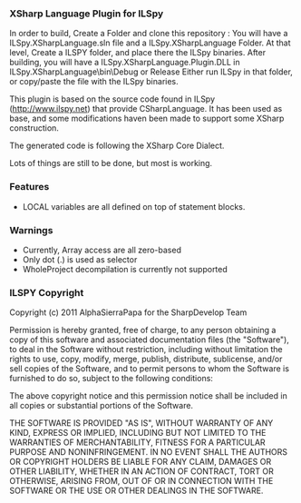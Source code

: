 ﻿### XSharp Language Plugin for ILSpy
In order to build, Create a Folder and clone this repository : You will have a ILSpy.XSharpLanguage.sln file and a ILSpy.XSharpLanguage Folder.
At that level, Create a ILSPY folder, and place there the ILSpy binaries.
After building, you will have a ILSpy.XSharpLanguage.Plugin.DLL in ILSpy.XSharpLanguage\bin\Debug or Release
Either run ILSpy in that folder, or copy/paste the file with the ILSpy binaries.


This plugin is based on the source code found in ILSpy (http://www.ilspy.net) that provide CSharpLanguage.
It has been used as base, and some modifications haven been made to support some XSharp construction.

The generated code is following the XSharp Core Dialect.

Lots of things are still to be done, but most is working.

### Features
- LOCAL variables are all defined on top of statement blocks.

### Warnings
- Currently, Array access are all zero-based
- Only dot (.) is used as selector
- WholeProject decompilation is currently not supported

### ILSPY Copyright
Copyright (c) 2011 AlphaSierraPapa for the SharpDevelop Team
 
Permission is hereby granted, free of charge, to any person obtaining a copy of this
software and associated documentation files (the "Software"), to deal in the Software
without restriction, including without limitation the rights to use, copy, modify, merge,
publish, distribute, sublicense, and/or sell copies of the Software, and to permit persons
to whom the Software is furnished to do so, subject to the following conditions:
 
The above copyright notice and this permission notice shall be included in all copies or
substantial portions of the Software.
 
THE SOFTWARE IS PROVIDED "AS IS", WITHOUT WARRANTY OF ANY KIND, EXPRESS OR IMPLIED,
INCLUDING BUT NOT LIMITED TO THE WARRANTIES OF MERCHANTABILITY, FITNESS FOR A PARTICULAR
PURPOSE AND NONINFRINGEMENT. IN NO EVENT SHALL THE AUTHORS OR COPYRIGHT HOLDERS BE LIABLE
FOR ANY CLAIM, DAMAGES OR OTHER LIABILITY, WHETHER IN AN ACTION OF CONTRACT, TORT OR
OTHERWISE, ARISING FROM, OUT OF OR IN CONNECTION WITH THE SOFTWARE OR THE USE OR OTHER
DEALINGS IN THE SOFTWARE.


